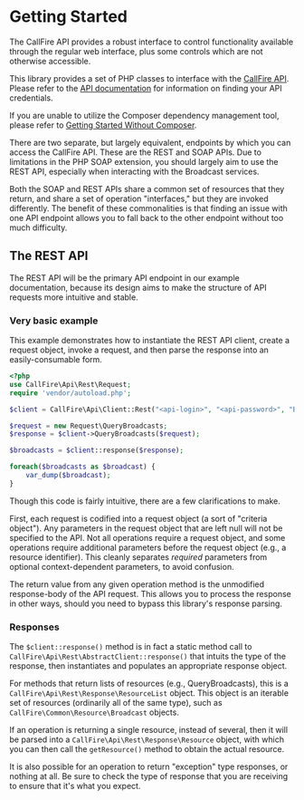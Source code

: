 Getting Started
===============

The CallFire API provides a robust interface to control functionality available through the regular web interface,
plus some controls which are not otherwise accessible.

This library provides a set of PHP classes to interface with the
[CallFire API](http://www.callfire.com/api-documentation). Please refer to the
[API documentation](http://www.callfire.com/api-documentation) for information
on finding your API credentials.

If you are unable to utilize the Composer dependency management tool, please
refer to [Getting Started Without Composer](getting-started/01.without-composer.md).

There are two separate, but largely equivalent, endpoints by which you can
access the CallFire API. These are the REST and SOAP APIs. Due to limitations
in the PHP SOAP extension, you should largely aim to use the REST API,
especially when interacting with the Broadcast services.

Both the SOAP and REST APIs share a common set of resources that they return,
and share a set of operation "interfaces," but they are invoked differently.
The benefit of these commonalities is that finding an issue with one
API endpoint allows you to fall back to the other endpoint without too much difficulty.

## The REST API

The REST API will be the primary API endpoint in our example documentation, because its design
aims to make the structure of API requests more intuitive and stable.

### Very basic example
This example demonstrates how to instantiate the REST API client, create
a request object, invoke a request, and then parse the response into
an easily-consumable form.  
```php
<?php
use CallFire\Api\Rest\Request;
require 'vendor/autoload.php';

$client = CallFire\Api\Client::Rest("<api-login>", "<api-password>", "Broadcast");

$request = new Request\QueryBroadcasts;
$response = $client->QueryBroadcasts($request);

$broadcasts = $client::response($response);

foreach($broadcasts as $broadcast) {
    var_dump($broadcast);
}
```

Though this code is fairly intuitive, there are a few clarifications to make.

First, each request is codified into a request object
(a sort of "criteria object"). Any parameters in the request object
that are left null will not be specified to the API. Not all
operations require a request object, and some operations require
additional parameters before the request object (e.g., a resource identifier).
This cleanly separates *required* parameters from optional context-dependent
parameters, to avoid confusion.

The return value from any given operation method is the unmodified response-body of the API 
request. This allows you to process the response in other ways, should you need to 
bypass this library's response parsing.

### Responses

The `$client::response()` method is in fact a static method call to
`CallFire\Api\Rest\AbstractClient::response()` that intuits the type of the
response, then instantiates and populates an appropriate response object.

For methods that return lists of resources (e.g., QueryBroadcasts),
this is a `CallFire\Api\Rest\Response\ResourceList` object. This object
is an iterable set of resources (ordinarily all of the same type), such as
`CallFire\Common\Resource\Broadcast` objects.

If an operation is returning a single resource, instead of several, then
it will be parsed into a `CallFire\Api\Rest\Response\Resource` object,
with which you can then call the `getResource()` method to obtain the actual
resource.

It is also possible for an operation to return "exception" type responses,
or nothing at all. Be sure to check the type of response that you are receiving
to ensure that it's what you expect.
